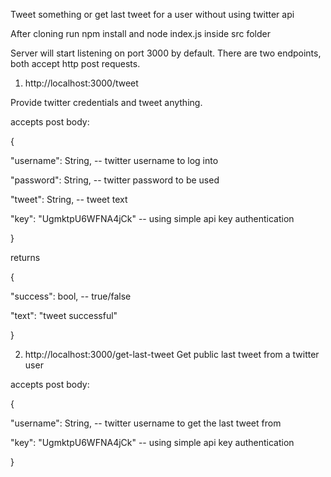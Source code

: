 Tweet something or get last tweet for a user without using twitter api


After cloning run 
npm install and node index.js inside src folder


Server will start listening on port 3000 by default. There are two endpoints, both accept http post requests.


1. http://localhost:3000/tweet

Provide twitter credentials and tweet anything.


accepts post body:

{

  "username": String, -- twitter username to log into
  
  "password": String, -- twitter password to be used
  
  "tweet": String,    -- tweet text
  
  "key": "UgmktpU6WFNA4jCk" -- using simple api key authentication
  
}


returns 

{

  "success": bool,             -- true/false
  
  "text": "tweet successful"   
  
}


2. http://localhost:3000/get-last-tweet
Get public last tweet from a twitter user


accepts post body:

{

  "username": String, -- twitter username to get the last tweet from
  
  "key": "UgmktpU6WFNA4jCk" -- using simple api key authentication
  
}
